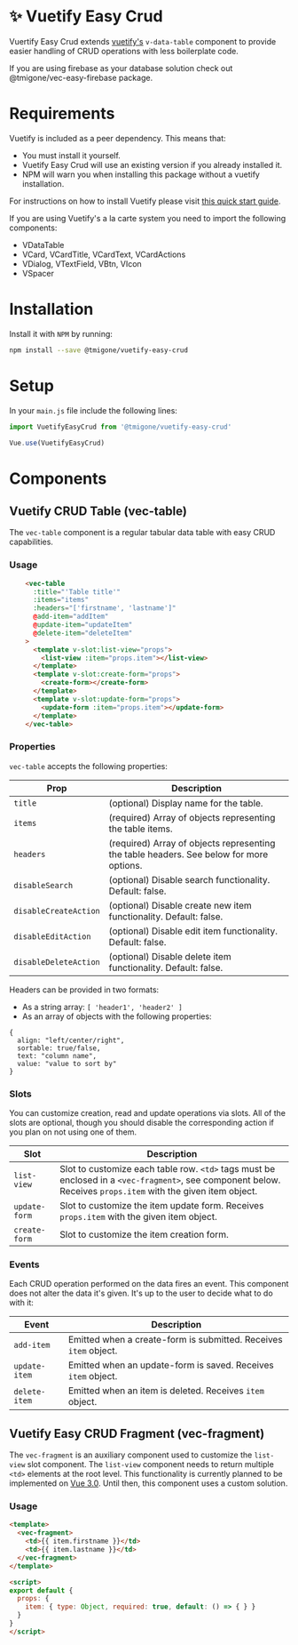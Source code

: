 # :sparkles: Vuetify Easy Crud

Vuertify Easy Crud extends [vuetify's](https://vuetifyjs.com) `v-data-table` component to provide easier handling of CRUD operations with less boilerplate code.

If you are using firebase as your database solution check out @tmigone/vec-easy-firebase package.


# Requirements

Vuetify is included as a peer dependency. 
This means that:
- You must install it yourself. 
- Vuetify Easy Crud will use an existing version if you already installed it. 
- NPM will warn you when installing this package without a vuetify installation.

For instructions on how to install Vuetify please visit [this quick start guide](https://vuetifyjs.com/en/getting-started/quick-start).

If you are using Vuetify's a la carte system you need to import the following components:
- VDataTable
- VCard, VCardTitle, VCardText, VCardActions
- VDialog, VTextField, VBtn, VIcon
- VSpacer

# Installation
Install it with `NPM` by running: 
```bash
npm install --save @tmigone/vuetify-easy-crud
```

# Setup
In your `main.js` file include the following lines: 

```javascript
import VuetifyEasyCrud from '@tmigone/vuetify-easy-crud'

Vue.use(VuetifyEasyCrud)
```

# Components

## Vuetify CRUD Table (vec-table)
The `vec-table` component is a regular tabular data table with easy CRUD capabilities.


### Usage
```html
    <vec-table
      :title="'Table title'"
      :items="items"
      :headers="['firstname', 'lastname']"
      @add-item="addItem"
      @update-item="updateItem"
      @delete-item="deleteItem"
    >
      <template v-slot:list-view="props">
        <list-view :item="props.item"></list-view>
      </template>
      <template v-slot:create-form="props">
        <create-form></create-form>
      </template>
      <template v-slot:update-form="props">
        <update-form :item="props.item"></update-form>
      </template>
    </vec-table>
```

### Properties

```vec-table``` accepts the following properties: 

| Prop | Description |
| --- | --- |
| `title` | (optional) Display name for the table. |
| `items` | (required) Array of objects representing the table items. |
| `headers` | (required) Array of objects representing the table headers. See below for more options. |
| `disableSearch` | (optional) Disable search functionality. Default: false. |
| `disableCreateAction` | (optional) Disable create new item functionality. Default: false. |
| `disableEditAction` | (optional) Disable edit item functionality. Default: false. |
| `disableDeleteAction` | (optional) Disable delete item functionality. Default: false. |

Headers can be provided in two formats:
- As a string array: ```[ 'header1', 'header2' ]```
- As an array of objects with the following properties:
```
{
  align: "left/center/right",
  sortable: true/false,
  text: "column name",
  value: "value to sort by"
}
```
 
### Slots

You can customize creation, read and update operations via slots. All of the slots are optional, though you should disable the corresponding action if you plan on not using one of them.

| Slot | Description |
| --- | --- |
| `list-view` | Slot to customize each table row. `<td>` tags must be enclosed in a `<vec-fragment>`, see component below. Receives ```props.item``` with the given item object. |
| `update-form` | Slot to customize the item update form. Receives ```props.item``` with the given item object. |
| `create-form` | Slot to customize the item creation form. |

### Events

Each CRUD operation performed on the data fires an event. This component does not alter the data it's given. It's up to the user to decide what to do with it:

| Event | Description |
| --- | --- |
| `add-item` | Emitted when a create-form is submitted. Receives ```item``` object. |
| `update-item` | Emitted when an update-form is saved. Receives ```item``` object. |
| `delete-item` | Emitted when an item is deleted. Receives ```item``` object. |

## Vuetify Easy CRUD Fragment (vec-fragment)
The `vec-fragment` is an auxiliary component used to customize the ```list-view``` slot component. The ```list-view``` component needs to return multiple `<td>` elements at the root level. This functionality is currently planned to be implemented on [Vue 3.0](https://medium.com/the-vue-point/plans-for-the-next-iteration-of-vue-js-777ffea6fabf). Until then, this component uses a custom solution. 

### Usage
```html
<template>
  <vec-fragment>
    <td>{{ item.firstname }}</td>
    <td>{{ item.lastname }}</td>
  </vec-fragment>
</template>

<script>
export default {
  props: {
    item: { type: Object, required: true, default: () => { } }
  }
}
</script>
```
